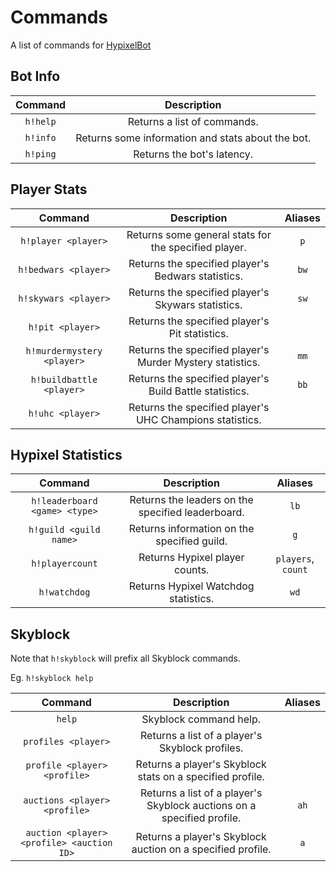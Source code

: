 # Commands
A list of commands for [HypixelBot](https://plun1331.github.io/hypixelbot)

## Bot Info
|Command|Description|
|:---:|:---:|
|`h!help`|Returns a list of commands.|
|`h!info`|Returns some information and stats about the bot.|
|`h!ping`|Returns the bot's latency.|

## Player Stats
|Command|Description|Aliases|
|:---:|:---:|:---:|
|`h!player <player>`|Returns some general stats for the specified player.|`p`|
|`h!bedwars <player>`|Returns the specified player's Bedwars statistics.|`bw`|
|`h!skywars <player>`|Returns the specified player's Skywars statistics.|`sw`|
|`h!pit <player>`|Returns the specified player's Pit statistics.||
|`h!murdermystery <player>`|Returns the specified player's Murder Mystery statistics.|`mm`|
|`h!buildbattle <player>`|Returns the specified player's Build Battle statistics.|`bb`|
|`h!uhc <player>`|Returns the specified player's UHC Champions statistics.||

## Hypixel Statistics
|Command|Description|Aliases|
|:---:|:---:|:---:|
|`h!leaderboard <game> <type>`|Returns the leaders on the specified leaderboard.|`lb`|
|`h!guild <guild name>`|Returns information on the specified guild.|`g`|
|`h!playercount`|Returns Hypixel player counts.|`players`, `count`|
|`h!watchdog`|Returns Hypixel Watchdog statistics.|`wd`|

## Skyblock
Note that `h!skyblock` will prefix all Skyblock commands.

Eg. `h!skyblock help`

|Command|Description|Aliases|
|:---:|:---:|:---:|
|`help`|Skyblock command help.||
|`profiles <player>`|Returns a list of a player's Skyblock profiles.||
|`profile <player> <profile>`|Returns a player's Skyblock stats on a specified profile.||
|`auctions <player> <profile>`|Returns a list of a player's Skyblock auctions on a specified profile.|`ah`|
|`auction <player> <profile> <auction ID>`|Returns a player's Skyblock auction on a specified profile.|`a`|

